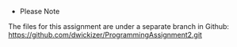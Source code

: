 * Please Note 

The files for this assignment are under a separate branch in Github: https://github.com/dwickizer/ProgrammingAssignment2.git

